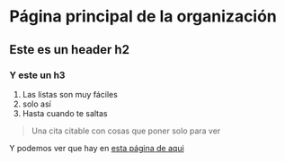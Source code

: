 # Página principal de la organización

## Este es un header h2

### Y este un h3

1. Las listas son muy fáciles
2. solo así
4. Hasta cuando te saltas

> Una cita citable
> con cosas que poner
> solo para ver
> 

Y podemos ver que hay en [esta página de aqui](otra.md)





